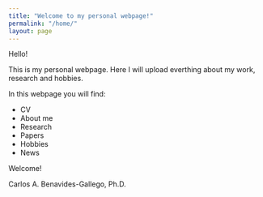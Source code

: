 ```yaml
---
title: "Welcome to my personal webpage!"
permalink: "/home/"
layout: page
---
```


Hello! 

This is my personal webpage. Here I will upload everthing about my work, research and hobbies. 

In this webpage you will find:

- CV
- About me
- Research
- Papers
- Hobbies
- News 

Welcome!

Carlos A. Benavides-Gallego, Ph.D.

